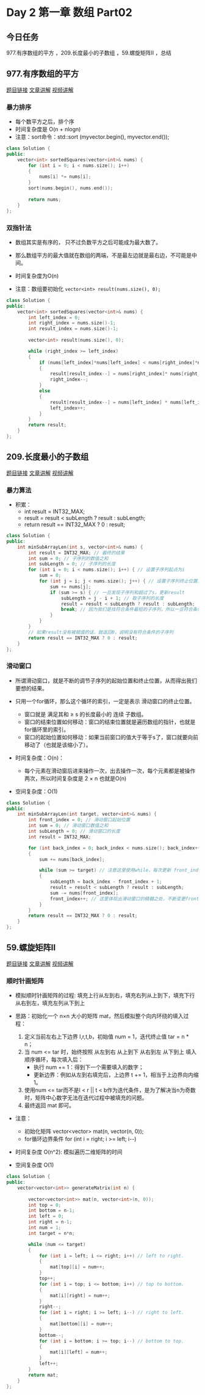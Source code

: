 # Day 2 第一章  数组 Part02

## 今日任务

977.有序数组的平方 ，209.长度最小的子数组 ，59.螺旋矩阵II ，总结 

## 977.有序数组的平方
[题目链接](https://leetcode.cn/problems/squares-of-a-sorted-array/)
[文章讲解](https://programmercarl.com/0977.%E6%9C%89%E5%BA%8F%E6%95%B0%E7%BB%84%E7%9A%84%E5%B9%B3%E6%96%B9.html)
[视频讲解](https://www.bilibili.com/video/BV1QB4y1D7ep )

### 暴力排序
- 每个数平方之后，排个序
- 时间复杂度是 O(n + nlogn)
- 注意：sort命令：std::sort (myvector.begin(), myvector.end());
```cpp
class Solution {
public:
    vector<int> sortedSquares(vector<int>& nums) {
        for (int i = 0; i < nums.size(); i++)
        {
            nums[i] *= nums[i];
        }
        sort(nums.begin(), nums.end());
        
        return nums;
    }
};
```
### 双指针法
- 数组其实是有序的， 只不过负数平方之后可能成为最大数了。
- 那么数组平方的最大值就在数组的两端，不是最左边就是最右边，不可能是中间。
- 时间复杂度为O(n)
  
- 注意：数组要初始化 ``` vector<int> result(nums.size(), 0); ``` 
  
```cpp
class Solution {
public:
    vector<int> sortedSquares(vector<int>& nums) {
        int left_index = 0;
        int right_index = nums.size()-1;
        int result_index = nums.size()-1;
        
        vector<int> result(nums.size(), 0);

        while (right_index >= left_index)
        {
            if (nums[left_index]*nums[left_index] < nums[right_index]*nums[right_index])
            {
                result[result_index--] = nums[right_index]* nums[right_index];
                right_index--;
            }
            else
            {
                result[result_index--] = nums[left_index] * nums[left_index];
                left_index++;
            }
        }
        return result;
    }
};
```

## 209.长度最小的子数组
[题目链接](https://leetcode.cn/problems/minimum-size-subarray-sum/)
[文章讲解](https://programmercarl.com/0209.%E9%95%BF%E5%BA%A6%E6%9C%80%E5%B0%8F%E7%9A%84%E5%AD%90%E6%95%B0%E7%BB%84.html)
[视频讲解](https://www.bilibili.com/video/BV1tZ4y1q7XE)

### 暴力算法
- 积累：
    -  int result = INT32_MAX;
    -  result = result < subLength ? result : subLength;
    -  return result == INT32_MAX ? 0 : result;
      
```cpp
class Solution {
public:
    int minSubArrayLen(int s, vector<int>& nums) {
        int result = INT32_MAX; // 最终的结果
        int sum = 0; // 子序列的数值之和
        int subLength = 0; // 子序列的长度
        for (int i = 0; i < nums.size(); i++) { // 设置子序列起点为i
            sum = 0;
            for (int j = i; j < nums.size(); j++) { // 设置子序列终止位置为j
                sum += nums[j];
                if (sum >= s) { // 一旦发现子序列和超过了s，更新result
                    subLength = j - i + 1; // 取子序列的长度
                    result = result < subLength ? result : subLength;
                    break; // 因为我们是找符合条件最短的子序列，所以一旦符合条件就break
                }
            }
        }
        // 如果result没有被赋值的话，就返回0，说明没有符合条件的子序列
        return result == INT32_MAX ? 0 : result;
    }
};

```

### 滑动窗口
- 所谓滑动窗口，就是不断的调节子序列的起始位置和终止位置，从而得出我们要想的结果。
- 只用一个for循环，那么这个循环的索引，一定是表示 滑动窗口的终止位置。
    - 窗口就是 满足其和 ≥ s 的长度最小的 连续 子数组。
    - 窗口的结束位置如何移动：窗口的结束位置就是遍历数组的指针，也就是for循环里的索引。
    - 窗口的起始位置如何移动：如果当前窗口的值大于等于s了，窗口就要向前移动了（也就是该缩小了）。
  
- 时间复杂度：O(n)：
    - 每个元素在滑动窗后进来操作一次，出去操作一次，每个元素都是被操作两次，所以时间复杂度是 2 × n 也就是O(n)
- 空间复杂度：O(1)
```cpp
class Solution {
public:
    int minSubArrayLen(int target, vector<int>& nums) {
        int front_index = 0; // 滑动窗口起始位置
        int sum = 0; // 滑动窗口数值之和
        int subLength = 0; // 滑动窗口的长度
        int result = INT32_MAX;

        for (int back_index = 0; back_index < nums.size(); back_index++)
        {
            sum += nums[back_index];

            while (sum >= target) // 注意这里使用while，每次更新 front_index（起始位置），并不断比较子序列是否符合条件
            {
                subLength = back_index - front_index + 1;
                result = result < subLength ? result : subLength;
                sum -= nums[front_index]; 
                front_index++; // 这里体现出滑动窗口的精髓之处，不断变更front_index（子序列的起始位置）
            }
        }
        return result == INT32_MAX ? 0 : result;
    }
};
```

## 59.螺旋矩阵II
[题目链接](https://leetcode.cn/problems/spiral-matrix-ii/)
[文章讲解](https://programmercarl.com/0059.%E8%9E%BA%E6%97%8B%E7%9F%A9%E9%98%B5II.html)
[视频讲解](https://www.bilibili.com/video/BV1SL4y1N7mV/)

### 顺时针画矩阵
- 模拟顺时针画矩阵的过程: 填充上行从左到右，填充右列从上到下，填充下行从右到左，填充左列从下到上
- 思路：初始化一个 n×n 大小的矩阵 mat，然后模拟整个向内环绕的填入过程：
    1. 定义当前左右上下边界 l,r,t,b，初始值 num = 1，迭代终止值 tar = n * n；
    2. 当 num <= tar 时，始终按照 从左到右 从上到下 从右到左 从下到上 填入顺序循环，每次填入后：
        - 执行 num += 1：得到下一个需要填入的数字；
        - 更新边界：例如从左到右填完后，上边界 t += 1，相当于上边界向内缩 1。
    3. 使用num <= tar而不是l < r || t < b作为迭代条件，是为了解决当n为奇数时，矩阵中心数字无法在迭代过程中被填充的问题。
    4. 最终返回 mat 即可。
 
- 注意：
    - 初始化矩阵 vector<vector<int>> mat(n, vector<int>(n, 0));
    - for循环边界条件 for (int i = right; i >= left; i--)
    
- 时间复杂度 O(n^2): 模拟遍历二维矩阵的时间
- 空间复杂度 O(1)
```cpp
class Solution {
public:
    vector<vector<int>> generateMatrix(int n) {
        
        vector<vector<int>> mat(n, vector<int>(n, 0));
        int top = 0;
        int bottom = n-1;
        int left = 0;
        int right = n-1;
        int num = 1;
        int target = n*n;

        while (num <= target)
        {
            for (int i = left; i <= right; i++) // left to right.
            {
                mat[top][i] = num++;
            }
            top++;
            for (int i = top; i <= bottom; i++) // top to bottom.
            {
                mat[i][right] = num++;
            }
            right--;
            for (int i = right; i >= left; i--) // right to left.
            {
                mat[bottom][i] = num++;
            }
            bottom--;
            for (int i = bottom; i >= top; i--) // bottom to top.
            {
                mat[i][left] = num++;
            }
            left++;
        }
        return mat;
    }
};
```
